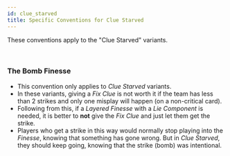 ```yaml
---
id: clue_starved
title: Specific Conventions for Clue Starved
---
```


These conventions apply to the "Clue Starved" variants.

<br />

### The Bomb Finesse

- This convention only applies to *Clue Starved* variants.
- In these variants, giving a *Fix Clue* is not worth it if the team has less than 2 strikes and only one misplay will happen (on a non-critical card).
- Following from this, if a *Layered Finesse* with a *Lie Component* is needed, it is better to **not** give the *Fix Clue* and just let them get the strike.
- Players who get a strike in this way would normally stop playing into the *Finesse*, knowing that something has gone wrong. But in *Clue Starved*, they should keep going, knowing that the strike (bomb) was intentional.
